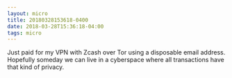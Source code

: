 ```yaml
---
layout: micro
title: 20180328153618-0400
date: 2018-03-28T15:36:18-04:00
tags: micro
---
```

Just paid for my VPN with Zcash over Tor using a disposable email address. Hopefully someday we can live in a cyberspace where all transactions have that kind of privacy.